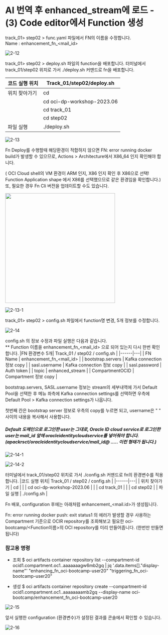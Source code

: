 #  AI 번역 후 enhanced_stream에 로드 - (3) Code editor에서 Function 생성


track_01> step02 > func.yaml 파일에서 FN의 이름을 수정합니다.  
        Name : enhancement_fn_<mail_id>

![2-12](https://github.com/oraclekr-data-platform/ODWS-S01-OCI-data-pipeline/assets/150219167/6433259b-e6d2-4458-99e7-fe9f64d88d70)






track_01> step02 > deploy.sh 파일의 function을 배포합니다. 
     터미널에서 track_01/step02 위치로 가서 ./deploy.sh 커맨드로 fn을 배포합니다.  

|코드 실행 위치| Track_01/step02/deploy.sh | 
|------|---|
| 위치 찾아가기  | cd |
|               |  cd oci-dp-workshop-2023.06 |
|               |  cd track_01  |
|               |  cd step02 |
|       파일 실행        |  ./deploy.sh |



![2-13](https://github.com/oraclekr-data-platform/ODWS-S01-OCI-data-pipeline/assets/150219167/062a9a5b-47c1-4d22-9327-1076d1b8c029)

Fn Deploy를 수행할때 해당환경이 적합하지 않으면 FN: error running docker build가 발생할 수 있으므로, Actions > Architecture에서 X86_64 인지 확인해야 합니다.


( OCI Cloud shell의 VM 환경이 ARM 인지, X86 인지 확인 후 X86으로 선택!  Function Application shape 에서 X86를 선택했으므로 같은 환경임을 확인합니다.)
또, 필요한 경우 Fn Cli  버전을 업데이트할 수도 있습니다. 

<img width="350" src="https://github.com/oraclekr-data-platform/ODWS-S01-OCI-data-pipeline/assets/150219167/20b25e71-2ce2-4650-8b55-b2ba7114df72">


![2-13-1](https://github.com/oraclekr-data-platform/ODWS-S01-OCI-data-pipeline/assets/150219167/48408c4f-be90-4d27-a5af-f8f019ea2a29)

track_01> step02 > config.sh 파일에서 function명 변경, 5개 정보를 수정합니다.


![2-14](https://github.com/oraclekr-data-platform/ODWS-S01-OCI-data-pipeline/assets/150219167/16c3439d-a0f3-41a9-bfb0-d76b61754c16)



config.sh 의 정보 수정과 파일 실행은 다음과 같습니다.   
** Function 이름을 enhancement_fn_<mail_id> 으로 되어 있는지 다시 한번 확인합니다. 
|FN 환경변수 5개| Track_01 / step02 / config.sh | 
|------|---|
| FN Name  | enhancement_fn_<mail_id> |
|  bootstrap.servers      |  Kafka connection 정보 copy |
|  sasl.username              |  Kafka connection 정보 copy  |
|     sasl.password          |  Auth token  |
|       topic         |  enhanced_stream |
|     CompartmentOCID        |  Compartment 정보 copy |

bootstrap.servers, SASL.username 정보는 stream의 세부내역에 가서 Default Pool을 선택한 후 메뉴 좌측에 Kafka connection settings를 선택하면 우측에 Default Pool > Kafka connection settings가 나옵니다. 


첫번째 칸은 bootstrap server 정보로 우측의 copy를 누르면 되고, username은 "    " 사이의 내용을 복사해서 사용합니다. 
##### Default 도메인으로 로그인한 user는 그대로, Oracle ID cloud service로 로그인한 user는 mail_id 앞에 oracleidentitycloudservice를 넣어줘야 합니다. (apackrsct/oracleidentitycloudservice/mail_id@ ..... 이런 형태가 됩니다.)

![2-14-1](https://github.com/oraclekr-data-platform/ODWS-S01-OCI-data-pipeline/assets/150219167/b906404d-bd98-483d-9a0e-d161fb935cad)

![2-14-2](https://github.com/oraclekr-data-platform/ODWS-S01-OCI-data-pipeline/assets/150219167/bf6791de-ef3b-4aa5-a3d7-cbff91b64347)


터미널에서 track_01/step02 위치로 가서 ./config.sh 커맨드로 fn의 환경변수를 적용합니다.
|코드 실행 위치| Track_01 / step02 / config.sh | 
|------|---|
| 위치 찾아가기  | cd |
|               |  cd oci-dp-workshop-2023.06 |
|               |  cd track_01  |
|               |  cd step02 |
|       파일 실행        |  ./config.sh |





Fn 배포, configuration 후에는 아래처럼 enhancement_<mail.id>가 생성됩니다.

Fn: error running docker push: exit status1 의 에러가 발생할 경우 사용하는 Compartment 기준으로 OCIR repository를 조회해보고 필요한 oci-bootcamp/<Function이름>의 OCI repository를 미리 만들어줍니다. (한번만 만들면 됩니다)

### 참고용 명령
- 조회
$ oci artifacts container repository list --compartment-id ocid1.compartment.oc1..aaaaaaagw6mb2gq | jq '.data.items[]."display-name"'
"enhancing_fn_oci-bootcamp-user20"
"triggering_fn_oci-bootcamp-user20"


- 생성
$ oci artifacts container repository create --compartment-id ocid1.compartment.oc1..aaaaaaaamb2gq --display-name oci-bootcamp/enhancement_fn_oci-bootcamp-user20


![2-15](https://github.com/oraclekr-data-platform/ODWS-S01-OCI-data-pipeline/assets/150219167/b0b01e74-894d-4246-b4b1-acb6fded48bb)





앞서 실행한 configuration (환경변수)가 설정된 결과를 콘솔에서 확인할 수 있습니다.

![2-16](https://github.com/oraclekr-data-platform/ODWS-S01-OCI-data-pipeline/assets/150219167/b9cd4d37-3113-4d5e-8be2-4a660627c90a)



